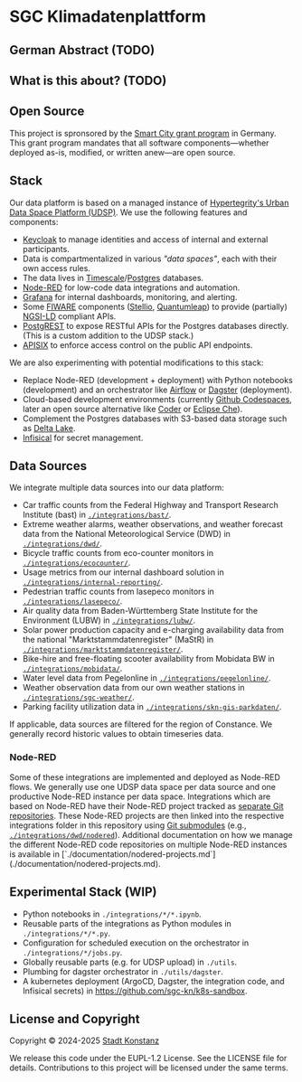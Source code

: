 # SGC Klimadatenplattform

## German Abstract (TODO)

## What is this about? (TODO)

## Open Source

This project is spronsored by the [Smart City grant program](https://www.smart-city-dialog.de/ueber-uns/modellprojekte-smart-cities) in Germany.
This grant program mandates that all software components—whether deployed as-is, modified, or written anew—are open source.

## Stack

Our data platform is based on a managed instance of [Hypertegrity's Urban Data Space Platform (UDSP)](https://www.hypertegrity.de/urban-data-space-platform/).
We use the following features and components:
- [Keycloak](https://www.keycloak.org/) to manage identities and access of internal and external participants. 
- Data is  compartmentalized in various *"data spaces"*, each with their own access rules.
- The data lives in [Timescale](https://github.com/timescale/timescaledb)/[Postgres](https://www.postgresql.org/) databases.
- [Node-RED](https://nodered.org/) for low-code data integrations and automation.
- [Grafana](https://grafana.com/) for internal dashboards, monitoring, and alerting.
- Some [FIWARE](https://www.fiware.org/) components ([Stellio](https://stellio.readthedocs.io), [Quantumleap](https://quantumleap.readthedocs.io)) to provide (partially) [NGSI-LD](https://ngsild.org/) compliant APIs.
- [PostgREST](https://docs.postgrest.org/) to expose RESTful APIs for the Postgres databases directly. (This is a custom addition to the UDSP stack.)
- [APISIX](https://apisix.apache.org/) to enforce access control on the public API endpoints.

We are also experimenting with potential modifications to this stack:
- Replace Node-RED (development + deployment) with Python notebooks (development) and an orchestrator like [Airflow](https://airflow.apache.org/) or [Dagster](https://dagster.io/) (deployment).
- Cloud-based development environments (currently [Github Codespaces](https://github.com/features/codespaces), later an open source alternative like [Coder](https://coder.com/cde) or [Eclipse Che](https://eclipse.dev/che/)).
- Complement the Postgres databases with S3-based data storage such as [Delta Lake](https://delta.io/).
- [Infisical](https://infisical.com/) for secret management.

## Data Sources

We integrate multiple data sources into our data platform:

- Car traffic counts from the Federal Highway and Transport Research Institute (bast) in [`./integrations/bast/`](./integrations/bast/).
- Extreme weather alarms, weather observations, and weather forecast data from the National Meteorological Service (DWD) in [`./integrations/dwd/`](./integrations/dwd/).
- Bicycle traffic counts from eco-counter monitors in [`./integrations/ecocounter/`](./integrations/ecocounter/).
- Usage metrics from our internal dashboard solution in [`./integrations/internal-reporting/`](./integrations/internal-reporting).
- Pedestrian traffic counts from lasepeco monitors in [`./integrations/lasepeco/`](./integrations/lasepeco/).
- Air quality data from Baden-Württemberg State Institute for the Environment (LUBW) in [`./integrations/lubw/`](./integrations/lubw/).
- Solar power production capacity and e-charging availability data from the national "Marktstammdatenregister" (MaStR) in [`./integrations/marktstammdatenregister/`](./integrations/marktstammdatenregister/).
- Bike-hire and free-floating scooter availability from Mobidata BW in [`./integrations/mobidata/`](./integrations/mobidata/).
- Water level data from Pegelonline in [`./integrations/pegelonline/`](./integrations/pegelonline/).
- Weather observation data from our own weather stations in [`./integrations/sgc-weather/`](./integrations/sgc-weather/).
- Parking facility utilization data in [`./integrations/skn-gis-parkdaten/`](./integrations/skn-gis-parkdaten/).

If applicable, data sources are filtered for the region of Constance. We generally record historic values to obtain timeseries data.

### Node-RED

Some of these integrations are implemented and deployed as Node-RED flows. We generally use one UDSP data space per data source and one productive Node-RED instance per data space. Integrations which are based on Node-RED have their Node-RED project tracked as [separate Git repositories](https://github.com/orgs/sgc-kn/repositories?q=node-red-project). These Node-RED projects are then linked into the respective integrations folder in this repository using [Git submodules](https://git-scm.com/book/en/v2/Git-Tools-Submodules) (e.g., [`./integrations/dwd/nodered`](./integrations/dwd/nodered`)). Additional documentation on how we manage the different Node-RED code repositories on multiple Node-RED instances is available in [`./documentation/nodered-projects.md`](./documentation/nodered-projects.md).

## Experimental Stack (WIP)

- Python notebooks in `./integrations/*/*.ipynb`.
- Reusable parts of the integrations as Python modules in `./integrations/*/*.py`.
- Configuration for scheduled execution on the orchestrator in `./integrations/*/jobs.py`.
- Globally reusable parts (e.g. for UDSP upload) in `./utils`.
- Plumbing for dagster orchestrator in `./utils/dagster`.
- A kubernetes deployment (ArgoCD, Dagster, the integration code, and Infisical secrets) in https://github.com/sgc-kn/k8s-sandbox.

## License and Copyright

Copyright © 2024-2025 [Stadt Konstanz](https://www.konstanz.de)

We release this code under the EUPL-1.2 License. See the LICENSE file
for details. Contributions to this project will be licensed under the same
terms.
